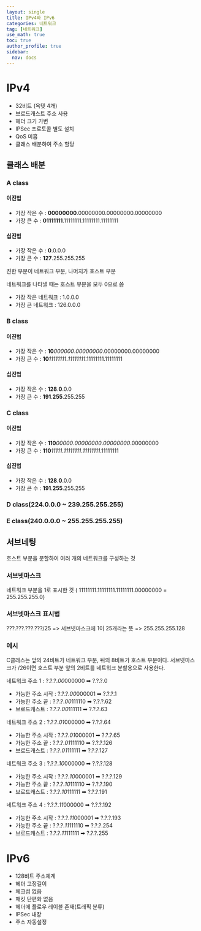 ```yaml
---
layout: single
title: IPv4와 IPv6
categories: 네트워크
tag: [네트워크]
use_math: true
toc: true
author_profile: true
sidebar:
  nav: docs
---
```


# IPv4

- 32비트 (옥텟 4개)
- 브로드캐스트 주소 사용
- 헤더 크기 가변
- IPSec 프로토콜 별도 설치
- QoS 미흡
- 클래스 배분하여 주소 할당

## 클래스 배분
### A class

#### 이진법
- 가장 작은 수 : **00000000**.00000000.00000000.00000000 
- 가장 큰 수    : **01111111**.11111111.11111111.11111111

#### 십진법
- 가장 작은 수 : **0**.0.0.0
- 가장 큰 수    : **127**.255.255.255

진한 부분이 네트워크 부분, 나머지가 호스트 부분

네트워크를 나타낼 때는 호스트 부분을 모두 0으로 씀

- 가장 작은 네트워크 : 1.0.0.0
- 가장 큰 네트워크 : 126.0.0.0

### B class
#### 이진법
- 가장 작은 수 : **10***000000*.*00000000*.00000000.00000000
- 가장 큰 수    : **10***11111111*.*11111111*.11111111.11111111

#### 십진법
- 가장 작은 수 : **128**.**0**.0.0
- 가장 큰 수    : **191**.**255**.255.255

### C class
####  이진법
- 가장 작은 수 : **110***00000*.*00000000*.*00000000*.00000000
- 가장 큰 수    : **110***11111*.*11111111*.*11111111*.11111111

#### 십진법
- 가장 작은 수 : **128**.**0**.0.0
- 가장 큰 수    : **191**.**255**.255.255

### D class(224.0.0.0 ~ 239.255.255.255)

### E class(240.0.0.0 ~ 255.255.255.255)


## 서브네팅
호스트 부분을 분할하여 여러 개의 네트워크를 구성하는 것
### 서브넷마스크 
네트워크 부분을 1로 표시한 것 ( 11111111.11111111.11111111.00000000 = 255.255.255.0)

### 서브넷마스크 표시법
???.???.???.???/25 => 서브넷마스크에 1이 25개라는 뜻 => 255.255.255.128

### 예시
C클래스는 앞의 24비트가 네트워크 부분, 뒤의 8비트가 호스트 부분이다. 서브넷마스크가 /26이면 호스트 부분 앞의 2비트를 네트워크 분할용으로 사용한다.

네트워크 주소 1 : ?.?.?.*00*000000 ➡ ?.?.?.0
- 가능한 주소 시작 : ?.?.?.*00*000001 ➡ ?.?.?.1
- 가능한 주소 끝    : ?.?.?.*00*111110 ➡ ?.?.?.62
- 브로드캐스트      : ?.?.?.*00*111111 ➡ ?.?.?.63

네트워크 주소 2 : ?.?.?.*01*000000 ➡ ?.?.?.64
- 가능한 주소 시작 : ?.?.?.*01*000001 ➡ ?.?.?.65
- 가능한 주소 끝    : ?.?.?.*01*111110 ➡ ?.?.?.126
- 브로드캐스트      : ?.?.?.*01*111111 ➡  ?.?.?.127

네트워크 주소 3 : ?.?.?.*10*000000 ➡ ?.?.?.128
- 가능한 주소 시작 : ?.?.?.*10*000001 ➡ ?.?.?.129
- 가능한 주소 끝    : ?.?.?.*10*111110 ➡ ?.?.?.190
- 브로드캐스트      : ?.?.?.*10*111111 ➡ ?.?.?.191

네트워크 주소 4 : ?.?.?.*11*000000 ➡ ?.?.?.192
- 가능한 주소 시작 : ?.?.?.*11*000001 ➡ ?.?.?.193
- 가능한 주소 끝    : ?.?.?.*11*111110 ➡ ?.?.?.254
- 브로드캐스트      : ?.?.?.*11*111111 ➡ ?.?.?.255
 
# IPv6

- 128비트 주소체계
- 헤더 고정길이
- 체크섬 없음
- 패킷 단편화 없음
- 헤더에 플로우 레이블 존재(트래픽 분류)
- IPSec 내장
- 주소 자동설정
